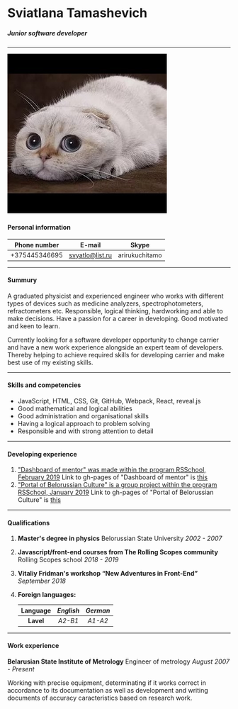 # **Sviatlana Tamashevich**
##### **_Junior software developer_**
***
![CatsPhoto](./svyatlo.jpg)
#### Personal information
| Phone number     |     E-mail      |     Skype      |
|:----------------:|:---------------:|:--------------:|
| +375445346695    | svyatlo@list.ru | arirukuchitamo |
***
#### Summury
A graduated physicist and experienced engineer who works with different types of devices such as medicine analyzers, spectrophotometers, refractometers etc. Responsible, logical thinking, hardworking and able to make decisions. Have a passion for a career in developing. Good motivated and keen to learn.

Currently looking for a software developer opportunity to change carrier and have a new work experience alongside an expert team of developers. Thereby helping to achieve required skills for developing carrier and make best use of my existing skills.
***
#### Skills and competencies
- JavaScript, HTML, CSS, Git, GitHub, Webpack, React, reveal.js
- Good mathematical and logical abilities
- Good administration and organisational skills
- Having a logical approach to problem solving
- Responsible and with strong attention to detail

***
#### Developing experience
1. ["Dashboard of mentor" was made within the program RSSchool, February 2019][Dashboard]
Link to gh-pages of "Dashboard of mentor" is [this][GHDashboard]
2. ["Portal of Belorussian Culture" is a group project within the program RSSchool, January 2019][CultPortal]
Link to gh-pages of "Portal of Belorussian Culture" is [this][GHCultPortal]

***
#### Qualifications
1. **Master's degree in physics**
Belorussian State University *2002 - 2007*
2. **Javascript/front-end courses from The Rolling Scopes community**
Rolling Scopes school *2018 - 2019*
3. **Vitaliy Fridman's workshop “New Adventures in Front-End”** *September 2018*
4. **Foreign languages:**

   | Language  |  *English*  |   *German*   |
   |:---------:|:-----------:|:------------:|
   | **Lavel** |   *A2-B1*   |    *A1-A2*   |
***
#### Work experience
**Belarusian State Institute of Metrology**
Engineer of metrology *August 2007 - Present*

Working with precise equipment, determinating if it works correct in accordance to its documentation as well as development and writing documents of accuracy caracteristics based on research work.

[Dashboard]: https://github.com/svyatlo/mentor-dashboard
[GHDashboard]: https://svyatlo.github.io/mentor-dashboard/
[CultPortal]: https://github.com/svyatlo/rss-group-16
[GHCultPortal]: https://svyatlo.github.io/rss-group-16/

